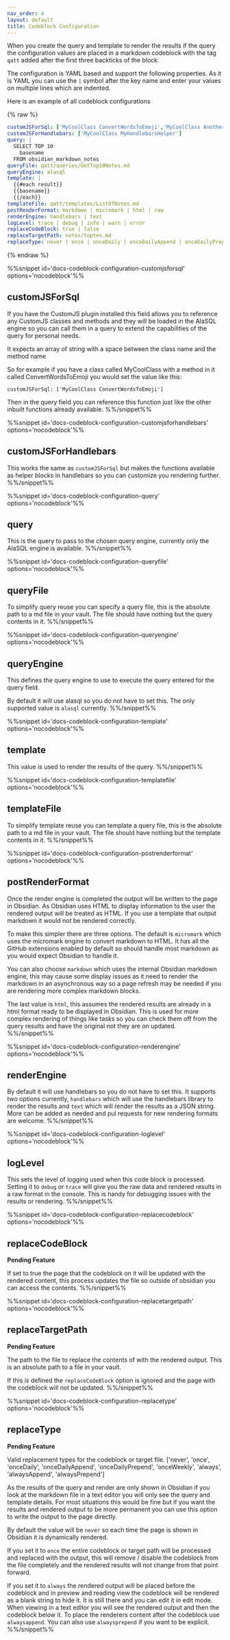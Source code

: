 ```yaml
---
nav_order: 4
layout: default
title: Codeblock Configuration
---
```


When you create the query and template to render the results if the query the configuration values are placed in a markdown codeblock with the tag `qatt` added after the first three backticks of the block.

The configuration is YAML based and support the following properties. As it is YAML you can use the `|` symbol after the key name and enter your values on multiple lines which are indented.

Here is an example of all codeblock configurations

{% raw %}

```yaml
customJSForSql: ['MyCoolClass ConvertWordsToEmoji','MyCoolClass AnotherSQLFunction']
customJSForHandlebars: ['MyCoolClass MyHandlebarsHelper']
query: |
  SELECT TOP 10
    basename
  FROM obsidian_markdown_notes
queryFile: qatt/queries/GetTop10Notes.md
queryEngine: alasql
template: |
  {{#each result}}
  {{basename}}
  {{/each}}
templateFile: qatt/templates/ListOfNotes.md
postRenderFormat: markdown | micromark | html | raw
renderEngine: handlebars | text
logLevel: trace | debug | info | warn | error
replaceCodeBlock: true | false
replaceTargetPath: notes/topten.md
replaceType: never | once | onceDaily | onceDailyAppend | onceDailyPrepend | onceWeekly | always | alwaysappend | alwaysprepend
```

{% endraw %}

%%snippet id='docs-codeblock-configuration-customjsforsql' options='nocodeblock'%%
## customJSForSql

If you have the CustomJS plugin installed this field allows you to reference any CustomJS classes and methods and they will be loaded in the AlaSQL engine so you can call them in a query to extend the capabilities of the query for personal needs.

It expects an array of string with a space between the class name and the method name

So for example if you have a class called MyCoolClass with a method in it called ConvertWordsToEmoji you would set the value like this:

```
customJSForSql: ['MyCoolClass ConvertWordsToEmoji']
```

Then in the query field you can reference this function just like the other inbuilt functions already available.
%%/snippet%%

%%snippet id='docs-codeblock-configuration-customjsforhandlebars' options='nocodeblock'%%
## customJSForHandlebars

This works the same as `customJSForSql` but makes the functions available as helper blocks in handlebars so you can customize you rendering further.
%%/snippet%%

%%snippet id='docs-codeblock-configuration-query' options='nocodeblock'%%
## query

This is the query to pass to the chosen query engine, currently only the AlaSQL engine is available.
%%/snippet%%

%%snippet id='docs-codeblock-configuration-queryfile' options='nocodeblock'%%
## queryFile

To simplify query reuse you can specify a query file, this is the absolute path to a md file in your vault. The file should have nothing but the query contents in it.
%%/snippet%%

%%snippet id='docs-codeblock-configuration-queryengine' options='nocodeblock'%%
## queryEngine

This defines the query engine to use to execute the query entered for the query field.

By default it will use alasql so you do not have to set this. The only supported value is `alasql` currently.
%%/snippet%%

%%snippet id='docs-codeblock-configuration-template' options='nocodeblock'%%
## template

This value is used to render the results of the query.
%%/snippet%%

%%snippet id='docs-codeblock-configuration-templatefile' options='nocodeblock'%%
## templateFile

To simplify template reuse you can template a query file, this is the absolute path to a md file in your vault. The file should have nothing but the template contents in it.
%%/snippet%%

%%snippet id='docs-codeblock-configuration-postrenderformat' options='nocodeblock'%%
## postRenderFormat

Once the render engine is completed the output will be written to the page in Obsidian. As Obsidian uses HTML to display information to the user the rendered output will be treated as HTML. If you use a template that output markdown it would not be rendered correctly.

To make this simpler there are three options. The default is `micromark` which uses the micromark engine to convert markdown to HTML. It has all the GitHub extensions enabled  by default so should handle most markdown as you would expect Obsidian to handle it.

You can also choose `markdown` which uses the internal Obsidian markdown engine, this may cause some display issues as it need to render the markdown in an asynchronous way so a page refresh may be needed if you are rendering more complex markdown blocks.

The last value is `html`, this assumes the rendered results are already in a html format  ready to be displayed in Obsidian. This is used for more complex rendering of things like tasks so you can check them off from the query results and have the original not they are on updated.
%%/snippet%%

%%snippet id='docs-codeblock-configuration-renderengine' options='nocodeblock'%%
## renderEngine

By default it will use handlebars so you do not have to set this. It supports two options currently, `handlebars` which will use the handlebars library to render the results and `text` which will render the results as a JSON string. More can be added as needed and pul requests for new rendering formats are welcome.
%%/snippet%%

%%snippet id='docs-codeblock-configuration-loglevel' options='nocodeblock'%%
## logLevel

This sets the level of logging used when this code block is processed. Setting it to `debug` or `trace` will give you the raw data and rendered results in a raw format in the console. This is handy for debugging issues with the results or rendering.
%%/snippet%%

%%snippet id='docs-codeblock-configuration-replacecodeblock' options='nocodeblock'%%
## replaceCodeBlock

**Pending Feature**

If set to true the page that the codeblock on it will be updated with the rendered content, this process updates the file so outside of obsidian you can access the contents.
%%/snippet%%

%%snippet id='docs-codeblock-configuration-replacetargetpath' options='nocodeblock'%%
## replaceTargetPath

**Pending Feature**

The path to the file to replace the contents of with the rendered output. This is an absolute path to a file in your vault.

If this is defined the `replaceCodeBlock` option is ignored and the page with the codeblock will not be updated.
%%/snippet%%

%%snippet id='docs-codeblock-configuration-replacetype' options='nocodeblock'%%
## replaceType

**Pending Feature**

Valid replacement types for the codeblock or target file.
['never', 'once', 'onceDaily', 'onceDailyAppend', 'onceDailyPrepend', 'onceWeekly', 'always', 'alwaysAppend', 'alwaysPrepend']

As the results of the query and render are only shown in Obsidian if you look at the markdown file in a text editor you will only see the query and template details. For most situations this would be fine but if you want the results and rendered output to be more permanent you can use this option to write the output to the page directly.

By default the value will be `never` so each time the page is shown in Obsidian it is dynamically rendered.

If you set it to `once` the entire codeblock or target path will be processed and replaced with the output, this will remove / disable the codeblock from the file completely and the rendered results will not change from that point forward.

If you set it to `always` the rendered output will be placed before the codeblock and in preview and reading view the codeblock will be rendered as a blank string to hide it. It is still there and you can edit it in edit mode. When viewing in a text editor you will see the rendered output and then the codeblock below it. To place the renderers content after the codeblock use `alwaysappend`. You can also use `alwaysprepend` if you want to be explicit.
%%/snippet%%
